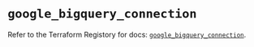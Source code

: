 # `google_bigquery_connection`

Refer to the Terraform Registory for docs: [`google_bigquery_connection`](https://registry.terraform.io/providers/hashicorp/google/5.9.0/docs/resources/bigquery_connection).
